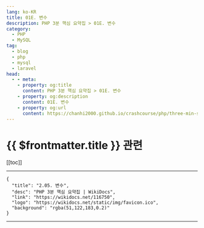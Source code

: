 ```yaml
---
lang: ko-KR
title: 01E. 변수
description: PHP 3분 핵심 요약집 > 01E. 변수
category: 
  - PHP
  - MySQL
tag: 
  - blog
  - php
  - mysql
  - laravel
head:
  - - meta:
    - property: og:title
      content: PHP 3분 핵심 요약집 > 01E. 변수
    - property: og:description
      content: 01E. 변수
    - property: og:url
      content: https://chanhi2000.github.io/crashcourse/php/three-min-summary/01-basics/01E.html
---
```


# {{ $frontmatter.title }} 관련

[[toc]]

---

```component VPCard
{
  "title": "2.05. 변수",
  "desc": "PHP 3분 핵심 요약집 | WikiDocs",
  "link": "https://wikidocs.net/116750",
  "logo": "https://wikidocs.net/static/img/favicon.ico",
  "background": "rgba(51,122,183,0.2)"
}
```

---
